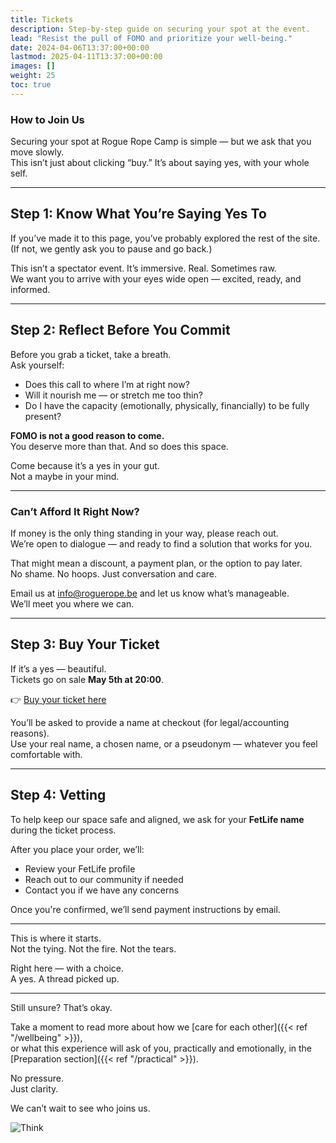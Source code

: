 ```yaml
---
title: Tickets
description: Step-by-step guide on securing your spot at the event.
lead: "Resist the pull of FOMO and prioritize your well-being."
date: 2024-04-06T13:37:00+00:00
lastmod: 2025-04-11T13:37:00+00:00
images: []
weight: 25
toc: true
---
```


### How to Join Us

Securing your spot at Rogue Rope Camp is simple — but we ask that you move slowly.  
This isn’t just about clicking “buy.” It’s about saying yes, with your whole self.

---

## Step 1: Know What You’re Saying Yes To

If you’ve made it to this page, you’ve probably explored the rest of the site. (If not, we gently ask you to pause and go back.)  

This isn’t a spectator event. It’s immersive. Real. Sometimes raw.  
We want you to arrive with your eyes wide open — excited, ready, and informed.

---

## Step 2: Reflect Before You Commit

Before you grab a ticket, take a breath.  
Ask yourself:

- Does this call to where I’m at right now?
- Will it nourish me — or stretch me too thin?
- Do I have the capacity (emotionally, physically, financially) to be fully present?

**FOMO is not a good reason to come.**  
You deserve more than that. And so does this space.

Come because it’s a yes in your gut.  
Not a maybe in your mind.

---

### Can’t Afford It Right Now?

If money is the only thing standing in your way, please reach out.  
We’re open to dialogue — and ready to find a solution that works for you.

That might mean a discount, a payment plan, or the option to pay later.  
No shame. No hoops. Just conversation and care.

Email us at [info@roguerope.be](mailto:info@roguerope.be) and let us know what’s manageable.  
We’ll meet you where we can.

---

## Step 3: Buy Your Ticket

If it’s a yes — beautiful.  
Tickets go on sale **May 5th at 20:00**.

👉 [Buy your ticket here](https://shop.gogogonzo.be/RRC25/)

You’ll be asked to provide a name at checkout (for legal/accounting reasons).  
Use your real name, a chosen name, or a pseudonym — whatever you feel comfortable with.

---

## Step 4: Vetting

To help keep our space safe and aligned, we ask for your **FetLife name** during the ticket process.  

After you place your order, we’ll:
- Review your FetLife profile  
- Reach out to our community if needed  
- Contact you if we have any concerns

Once you're confirmed, we’ll send payment instructions by email.

---

This is where it starts.  
Not the tying. Not the fire. Not the tears.  

Right here — with a choice.  
A yes. A thread picked up.

---

Still unsure? That’s okay.

Take a moment to read more about how we [care for each other]({{< ref "/wellbeing" >}}),  
or what this experience will ask of you, practically and emotionally, in the [Preparation section]({{< ref "/practical" >}}).

No pressure.  
Just clarity.

We can’t wait to see who joins us.

![Think](/images/tickets.webp)
